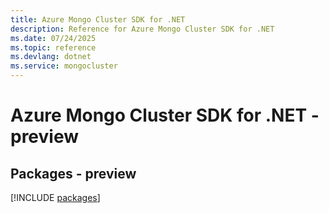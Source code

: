 ```yaml
---
title: Azure Mongo Cluster SDK for .NET
description: Reference for Azure Mongo Cluster SDK for .NET
ms.date: 07/24/2025
ms.topic: reference
ms.devlang: dotnet
ms.service: mongocluster
---
```

# Azure Mongo Cluster SDK for .NET - preview
## Packages - preview
[!INCLUDE [packages](mongo-cluster-index.md)]